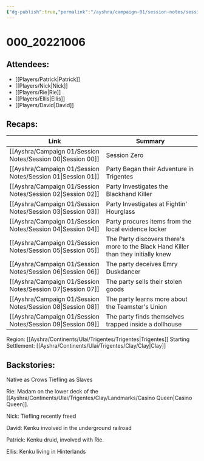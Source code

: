 ```yaml
---
{"dg-publish":true,"permalink":"/ayshra/campaign-01/session-notes/session-00/","tags":["session"],"dgShowLocalGraph":true}
---
```


# 000_20221006

## Attendees:
- [[Players/Patrick\|Patrick]]
- [[Players/Nick\|Nick]]
- [[Players/Rie\|Rie]]
- [[Players/Ellis\|Ellis]]
- [[Players/David\|David]]

## Recaps:
| Link                                                           | Summary                                                                            |
| -------------------------------------------------------------- | ---------------------------------------------------------------------------------- |
| [[Ayshra/Campaign 01/Session Notes/Session 00\|Session 00]] | Session Zero                                                                       |
| [[Ayshra/Campaign 01/Session Notes/Session 01\|Session 01]] | Party Began their Adventure in Trigentes                                           |
| [[Ayshra/Campaign 01/Session Notes/Session 02\|Session 02]] | Party Investigates the Blackhand Killer                                            |
| [[Ayshra/Campaign 01/Session Notes/Session 03\|Session 03]] | Party Investigates at Fightin' Hourglass                                           |
| [[Ayshra/Campaign 01/Session Notes/Session 04\|Session 04]] | Party procures items from the local evidence locker                                |
| [[Ayshra/Campaign 01/Session Notes/Session 05\|Session 05]] | The Party discovers there's more to the Black Hand Killer than they initially knew |
| [[Ayshra/Campaign 01/Session Notes/Session 06\|Session 06]] | The party deceives Emry Duskdancer                                                 |
| [[Ayshra/Campaign 01/Session Notes/Session 07\|Session 07]] | The party sells their stolen goods                                                 |
| [[Ayshra/Campaign 01/Session Notes/Session 08\|Session 08]] | The party learns more about the Teamster's Union                                   |
| [[Ayshra/Campaign 01/Session Notes/Session 09\|Session 09]] | The party finds themselves trapped inside a dollhouse                              |


Region: [[Ayshra/Continents/Ulai/Trigentes/Trigentes\|Trigentes]]
Starting Settlement: [[Ayshra/Continents/Ulai/Trigentes/Clay/Clay\|Clay]]

## Backstories:


Native as Crows
Tiefling as Slaves


Rie:
Madam on the lower deck of the [[Ayshra/Continents/Ulai/Trigentes/Clay/Landmarks/Casino Queen\|Casino Queen]]. 

Nick:
Tiefling recently freed

David:
Kenku involved in the underground railroad

Patrick:
Kenku druid, involved with Rie.

Ellis:
Kenku living in Hinterlands
